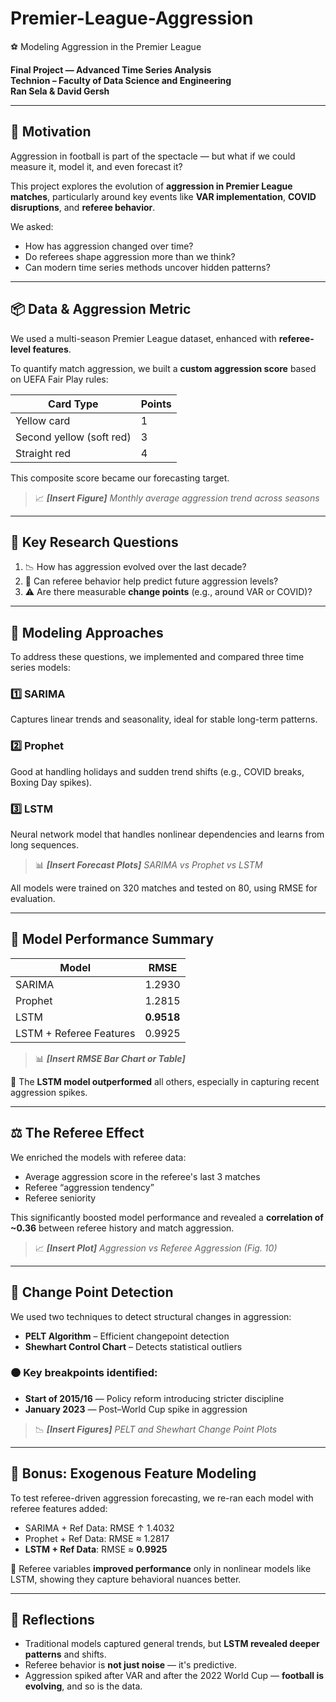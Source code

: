 # Premier-League-Aggression
 
⚽ Modeling Aggression in the Premier League

**Final Project — Advanced Time Series Analysis**  
**Technion – Faculty of Data Science and Engineering**  
**Ran Sela & David Gersh**

---

## 🧭 Motivation

Aggression in football is part of the spectacle — but what if we could measure it, model it, and even forecast it?

This project explores the evolution of **aggression in Premier League matches**, particularly around key events like **VAR implementation**, **COVID disruptions**, and **referee behavior**.

We asked:  
- How has aggression changed over time?  
- Do referees shape aggression more than we think?  
- Can modern time series methods uncover hidden patterns?

---

## 📦 Data & Aggression Metric

We used a multi-season Premier League dataset, enhanced with **referee-level features**.

To quantify match aggression, we built a **custom aggression score** based on UEFA Fair Play rules:

| Card Type                        | Points |
|----------------------------------|--------|
| Yellow card                      | 1      |
| Second yellow (soft red)         | 3      |
| Straight red                    | 4      |

This composite score became our forecasting target.

> 📈 _**[Insert Figure]** Monthly average aggression trend across seasons_

---

## 🧠 Key Research Questions

1. 📉 How has aggression evolved over the last decade?
2. 🧮 Can referee behavior help predict future aggression levels?
3. ⚠️ Are there measurable **change points** (e.g., around VAR or COVID)?

---

## 🧮 Modeling Approaches

To address these questions, we implemented and compared three time series models:

### 1️⃣ SARIMA  
Captures linear trends and seasonality, ideal for stable long-term patterns.

### 2️⃣ Prophet  
Good at handling holidays and sudden trend shifts (e.g., COVID breaks, Boxing Day spikes).

### 3️⃣ LSTM  
Neural network model that handles nonlinear dependencies and learns from long sequences.

> 📊 _**[Insert Forecast Plots]** SARIMA vs Prophet vs LSTM_

All models were trained on 320 matches and tested on 80, using RMSE for evaluation.

---

## 🏁 Model Performance Summary

| Model                  | RMSE     |
|------------------------|----------|
| SARIMA                 | 1.2930   |
| Prophet                | 1.2815   |
| LSTM                   | **0.9518** |
| LSTM + Referee Features | 0.9925   |

> 📊 _**[Insert RMSE Bar Chart or Table]**_

📌 The **LSTM model outperformed** all others, especially in capturing recent aggression spikes.

---

## ⚖️ The Referee Effect

We enriched the models with referee data:  
- Average aggression score in the referee's last 3 matches  
- Referee “aggression tendency”  
- Referee seniority

This significantly boosted model performance and revealed a **correlation of ~0.36** between referee history and match aggression.

> 📈 _**[Insert Plot]** Aggression vs Referee Aggression (Fig. 10)_

---

## 🔎 Change Point Detection

We used two techniques to detect structural changes in aggression:

- **PELT Algorithm** – Efficient changepoint detection
- **Shewhart Control Chart** – Detects statistical outliers

### 🟠 Key breakpoints identified:
- **Start of 2015/16** — Policy reform introducing stricter discipline
- **January 2023** — Post–World Cup spike in aggression

> 📉 _**[Insert Figures]** PELT and Shewhart Change Point Plots_

---

## 🔁 Bonus: Exogenous Feature Modeling

To test referee-driven aggression forecasting, we re-ran each model with referee features added:

- SARIMA + Ref Data: RMSE ↑ 1.4032  
- Prophet + Ref Data: RMSE ≈ 1.2817  
- **LSTM + Ref Data**: RMSE ≈ **0.9925**

📌 Referee variables **improved performance** only in nonlinear models like LSTM, showing they capture behavioral nuances better.

---

## 🧠 Reflections

- Traditional models captured general trends, but **LSTM revealed deeper patterns** and shifts.
- Referee behavior is **not just noise** — it's predictive.
- Aggression spiked after VAR and after the 2022 World Cup — **football is evolving**, and so is the data.
